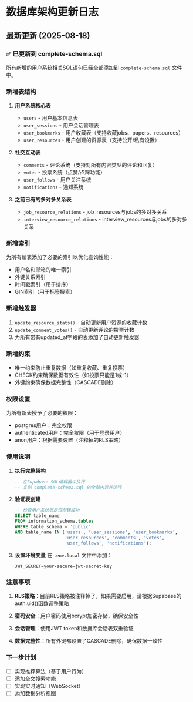 # 数据库架构更新日志

## 最新更新 (2025-08-18)

### ✅ 已更新到 complete-schema.sql

所有新增的用户系统相关SQL语句已经全部添加到 `complete-schema.sql` 文件中。

### 新增表结构

1. **用户系统核心表**
   - `users` - 用户基本信息表
   - `user_sessions` - 用户会话管理表
   - `user_bookmarks` - 用户收藏表（支持收藏jobs、papers、resources）
   - `user_resources` - 用户创建的资源表（支持公开/私有设置）

2. **社交互动表**
   - `comments` - 评论系统（支持对所有内容类型的评论和回复）
   - `votes` - 投票系统（点赞/点踩功能）
   - `user_follows` - 用户关注系统
   - `notifications` - 通知系统

3. **之前已有的多对多关系表**
   - `job_resource_relations` - job_resources与jobs的多对多关系
   - `interview_resource_relations` - interview_resources与jobs的多对多关系

### 新增索引

为所有新表添加了必要的索引以优化查询性能：
- 用户名和邮箱的唯一索引
- 外键关系索引
- 时间戳索引（用于排序）
- GIN索引（用于标签搜索）

### 新增触发器

1. `update_resource_stats()` - 自动更新用户资源的收藏计数
2. `update_comment_votes()` - 自动更新评论的投票计数
3. 为所有带有updated_at字段的表添加了自动更新触发器

### 新增约束

- 唯一约束防止重复数据（如重复收藏、重复投票）
- CHECK约束确保数据有效性（如投票只能是1或-1）
- 外键约束确保数据完整性（CASCADE删除）

### 权限设置

为所有新表授予了必要的权限：
- postgres用户：完全权限
- authenticated用户：完全权限（用于登录用户）
- anon用户：根据需要设置（注释掉的RLS策略）

### 使用说明

1. **执行完整架构**
   ```sql
   -- 在Supabase SQL编辑器中执行
   -- 复制 complete-schema.sql 的全部内容并运行
   ```

2. **验证表创建**
   ```sql
   -- 检查用户系统表是否创建成功
   SELECT table_name 
   FROM information_schema.tables 
   WHERE table_schema = 'public' 
   AND table_name IN ('users', 'user_sessions', 'user_bookmarks', 
                      'user_resources', 'comments', 'votes', 
                      'user_follows', 'notifications');
   ```

3. **设置环境变量**
   在 `.env.local` 文件中添加：
   ```
   JWT_SECRET=your-secure-jwt-secret-key
   ```

### 注意事项

1. **RLS策略**：目前RLS策略被注释掉了，如果需要启用，请根据Supabase的auth.uid()函数调整策略

2. **密码安全**：用户密码使用bcrypt加密存储，确保安全性

3. **会话管理**：使用JWT token和数据库会话表双重验证

4. **数据完整性**：所有外键都设置了CASCADE删除，确保数据一致性

### 下一步计划

- [ ] 实现推荐算法（基于用户行为）
- [ ] 添加全文搜索功能
- [ ] 实现实时通知（WebSocket）
- [ ] 添加数据分析视图